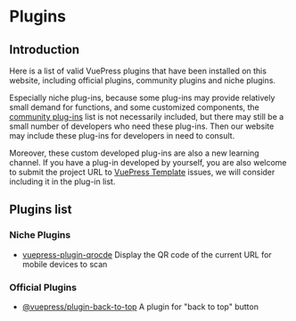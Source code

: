 # Plugins

## Introduction
Here is a list of valid VuePress plugins that have been installed on this website, including official plugins, community plugins and niche plugins.

Especially niche plug-ins, because some plug-ins may provide relatively small demand for functions, and some customized components, the [community plug-ins](https://github.com/vuepress/awesome-vuepress#community-plugins) list is not necessarily included, but there may still be a small number of developers who need these plug-ins. Then our website may include these plug-ins for developers in need to consult.

Moreover, these custom developed plug-ins are also a new learning channel. If you have a plug-in developed by yourself, you are also welcome to submit the project URL to [VuePress Template](https://github.com/openHacking/vuepress-template) issues, we will consider including it in the plug-in list.

## Plugins list

### Niche Plugins

- [vuepress-plugin-qrocde](https://github.com/openHacking/vuepress-plugin-qrcode) Display the QR code of the current URL for mobile devices to scan

### Official Plugins

- [@vuepress/plugin-back-to-top](https://github.com/vuejs/vuepress/tree/master/packages/%40vuepress/plugin-back-to-top) A plugin for "back to top" button